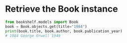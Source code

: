 # Retrieve the Book instance

```python
from bookshelf.models import Book
book = Book.objects.get(title="1984")
print(book.title, book.author, book.publication_year)
# 1984 George Orwell 1949